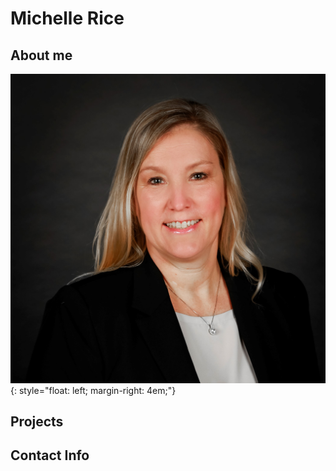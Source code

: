 

# Michelle Rice

## About me

![hello](assets/images/bio-photo.jpg){: style="float: left; margin-right: 4em;"}

## Projects









## Contact Info
